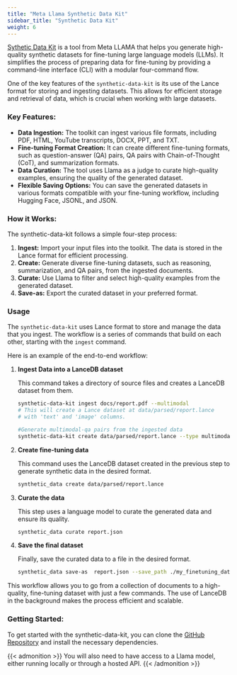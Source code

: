 ```yaml
---
title: "Meta Llama Synthetic Data Kit"
sidebar_title: "Synthetic Data Kit"
weight: 6
---
```




[Sythetic Data Kit](https://github.com/meta-llama/synthetic-data-kit) is a tool from Meta LLAMA that helps you generate high-quality synthetic datasets for fine-tuning large language models (LLMs). It simplifies the process of preparing data for fine-tuning by providing a command-line interface (CLI) with a modular four-command flow.

One of the key features of the `synthetic-data-kit` is its use of the Lance format for storing and ingesting datasets. This allows for efficient storage and retrieval of data, which is crucial when working with large datasets.

### Key Features:

*   **Data Ingestion:** The toolkit can ingest various file formats, including PDF, HTML, YouTube transcripts, DOCX, PPT, and TXT.
*   **Fine-tuning Format Creation:** It can create different fine-tuning formats, such as question-answer (QA) pairs, QA pairs with Chain-of-Thought (CoT), and summarization formats.
*   **Data Curation:** The tool uses Llama as a judge to curate high-quality examples, ensuring the quality of the generated dataset.
*   **Flexible Saving Options:** You can save the generated datasets in various formats compatible with your fine-tuning workflow, including Hugging Face, JSONL, and JSON.

### How it Works:

The synthetic-data-kit follows a simple four-step process:

1.  **Ingest:** Import your input files into the toolkit. The data is stored in the Lance format for efficient processing.
2.  **Create:** Generate diverse fine-tuning datasets, such as reasoning, summarization, and QA pairs, from the ingested documents.
3.  **Curate:** Use Llama to filter and select high-quality examples from the generated dataset.
4.  **Save-as:** Export the curated dataset in your preferred format.

### Usage

The `synthetic-data-kit` uses Lance format to store and manage the data that you ingest. The workflow is a series of commands that build on each other, starting with the `ingest` command.

Here is an example of the end-to-end workflow:

1.  **Ingest Data into a LanceDB dataset**

    This command takes a directory of source files and creates a LanceDB dataset from them.

    ```bash
    synthetic-data-kit ingest docs/report.pdf --multimodal
    # This will create a Lance dataset at data/parsed/report.lance
    # with 'text' and 'image' columns.
    
    #Generate multimodal-qa pairs from the ingested data
    synthetic-data-kit create data/parsed/report.lance --type multimodal-qa
    ```

2.  **Create fine-tuning data**

    This command uses the LanceDB dataset created in the previous step to generate synthetic data in the desired format.

    ```bash
    synthetic_data create data/parsed/report.lance
    ```

3.  **Curate the data**

    This step uses a language model to curate the generated data and ensure its quality.

    ```bash
    synthetic_data curate report.json
    ```

4.  **Save the final dataset**

    Finally, save the curated data to a file in the desired format.

    ```bash
    synthetic_data save-as  report.json --save_path ./my_finetuning_data.jsonl
    ```

This workflow allows you to go from a collection of documents to a high-quality, fine-tuning dataset with just a few commands. The use of LanceDB in the background makes the process efficient and scalable.

### Getting Started:

To get started with the synthetic-data-kit, you can clone the [GitHub Repository](https://github.com/meta-llama/synthetic-data-kit) and install the necessary dependencies. 

{{< admonition >}}
You will also need to have access to a Llama model, either running locally or through a hosted API.
{{< /admonition >}}


